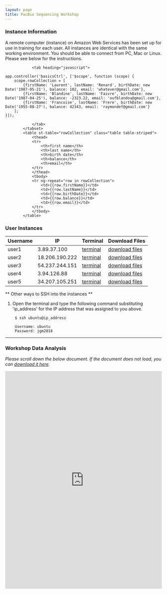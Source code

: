 ```yaml
---
layout: page
title: PacBio Sequencing Workshop
---
```


### Instance Information

A remote computer (instance) on Amazon Web Services has been set up for use in training for each user. All instances are identical with the same working environment. You should be able to connect from PC, Mac or Linux. Please see below for the instructions.


				<tab heading="javascript">
<pre><code class="language-javascript">app.controller('basicsCtrl', ['$scope', function (scope) {
    scope.rowCollection = [
        {firstName: 'Laurent', lastName: 'Renard', birthDate: new Date('1987-05-21'), balance: 102, email: 'whatever@gmail.com'},
        {firstName: 'Blandine', lastName: 'Faivre', birthDate: new Date('1987-04-25'), balance: -2323.22, email: 'oufblandou@gmail.com'},
        {firstName: 'Francoise', lastName: 'Frere', birthDate: new Date('1955-08-27'), balance: 42343, email: 'raymondef@gmail.com'}
    ];
}]);
</code></pre>
				</tab>
			</tabset>
			<table st-table="rowCollection" class="table table-striped">
				<thead>
				<tr>
					<th>first name</th>
					<th>last name</th>
					<th>birth date</th>
					<th>balance</th>
					<th>email</th>
				</tr>
				</thead>
				<tbody>
				<tr ng-repeat="row in rowCollection">
					<td>{{row.firstName}}</td>
					<td>{{row.lastName}}</td>
					<td>{{row.birthDate}}</td>
					<td>{{row.balance}}</td>
					<td>{{row.email}}</td>
				</tr>
				</tbody>
			</table>
			


### User Instances
    


Username    |  IP              |  Terminal                                                           |  Download Files
------------|------------------|---------------------------------------------------------------------|--------------------------------------------------------------------
user1       |  3.89.37.100     |  <a href='http://3.89.37.100:8080' target='_blank'>terminal</a>     |  <a href='http://3.89.37.100' target='_blank'>download files</a>
user2       |  18.206.190.222  |  <a href='http://18.206.190.222:8080' target='_blank'>terminal</a>  |  <a href='http://18.206.190.222' target='_blank'>download files</a>
user3       |  54.237.244.151  |  <a href='http://54.237.244.151:8080' target='_blank'>terminal</a>  |  <a href='http://54.237.244.151' target='_blank'>download files</a>
user4       |  3.94.126.88     |  <a href='http://3.94.126.88:8080' target='_blank'>terminal</a>     |  <a href='http://3.94.126.88' target='_blank'>download files</a>
user5       |  34.207.105.251  |  <a href='http://34.207.105.251:8080' target='_blank'>terminal</a>  |  <a href='http://34.207.105.251' target='_blank'>download files</a>




** Other ways to SSH into the instances **

1. Open the terminal and type the following command substituting 'ip_address' for the IP address that was assigned to you above.

        $ ssh ubuntu@ip_address
        
        Username: ubuntu
        Password: jgm2018

****

### Workshop Data Analysis

*Please scroll down the below document. If the document does not load, you can [download it here](https://s3.amazonaws.com/gt-workshop/jackson-pacbio-workshop.docx).*

<iframe src="https://view.officeapps.live.com/op/embed.aspx?src=https://github.com/TheJacksonLaboratory/long-read-workshop/raw/gh-pages/users/pacbio/jackson-pacbio-workshop.docx?raw=true&embedded=true" width='100%' height='700px' frameborder='0'></iframe>


